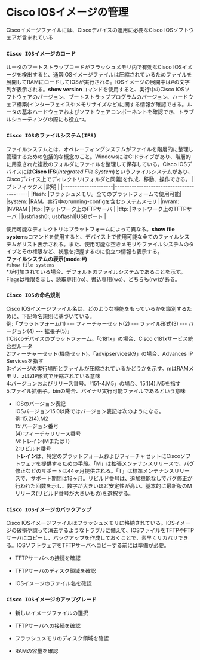 # Cisco IOSイメージの管理
Ciscoイメージファイルには、Ciscoデバイスの運用に必要なCisco IOSソフトウェアが含まれている

### `Cisco IOSイメージのロード`
ルータのブートストラップコードがフラッシュメモリ内で有効なCisco IOSイメージを検出すると、通常IOSイメージファイルは圧縮されているためファイルを展開してRAMにロードしてIOSが実行される。IOSイメージの展開中は#の文字列が表示される。**show version**コマンドを使用すると、実行中のCisco IOSソフトウェアのバージョン、ブートストラッププログラムのバージョン、ハードウェア構築(インターフェイスやメモリサイズなど)に関する情報が確認できる。ルータの基本ハードウェアおよびソフトウェアコンポーネントを確認でき、トラブルシューティングの際にも役立つ。

### `Cisco IOSのファイルシステム(IFS)`
ファイルシステムとは、オペレーティングシステムがファイルを階層的に整理し管理するための包括的な概念のこと。WindowsにはC:ドライブがあり、階層的に用意された複数のフォルダにファイルを整理して保存している。Cisco IOSデバイスには**Cisco IFS**(*Integrated File System*)というファイルシステムがあり、Ciscoデバイス上でディレクトリ(フォルダと同義)を作成、移動、操作できる。
|プレフィックス          |説明                                      |
|---------------------|------------------------------------------|
|flash:               |フラッシュメモリ。全てのプラットフォームで使用可能|
|system:              |RAM。実行中のrunning-configを含むシステムメモリ|
|nvram:               |NVRAM                                     |
|ftp:                 |ネットワーク上のFTPサーバ                     |
|tftp:                |ネットワーク上のTFTPサーバ                    |
|usbflash0:, usbflash1|USBポート                                   |

使用可能なディレクトリはプラットフォームによって異なる。**show file systems**コマンドを使用すると、デバイス上で使用可能な全てのファイルシステムがリスト表示される。また、使用可能な空きメモリやファイルシステムのタイプとその権限など、状態を把握するのに役立つ情報も表示する。  
**ファイルシステムの表示(mode:#)**  
`#show file systems`  
*が付加されている場合、デフォルトのファイルシステムであることを示す。Flagsは権限を示し、読取専用(ro)、書込専用(wo)、どちらも(rw)がある。

### `Cisco IOSの命名規則`
Cisco IOSイメージファイル名は、どのような機能をもっているかを識別するために、下記命名規則に基づいている。  
例:「プラットフォーム(1) --- フィーチャーセット(2) --- ファイル形式(3) --- バージョン(4) --- 拡張子(5)」  
1:Ciscoデバイスのプラットフォーム。「c181x」の場合、Cisco c181xサービス統合型ルータ  
2:フィーチャーセット(機能セット)。「advipservicesk9」の場合、Advances IP Servicesを指す  
3:イメージの実行場所とファイルが圧縮されているかどうかを示す。mはRAMメモリ、zはZIP形式で圧縮されている意味  
4:バージョンおよびリリース番号。「151-4.M5」の場合、15.1(4).M5を指す  
5:ファイル拡張子。binの場合、バイナリ実行可能ファイルであるという意味

- IOSのバージョン表記  
IOSバージョン15.0以降ではバージョン表記は次のようになる。  
例:15.2(4).M2  
15:バージョン番号  
(4):フィーチャリリース番号  
M:トレイン(MまたはT)  
2:リビルド番号  
**トレイン**は、特定のプラットフォームおよびフィーチャセットにCiscoソフトウェアを提供するための手段。「M」は拡張メンテナンスリリースで、バグ修正などのサポートは44ヶ月提供される。「T」は標準メンテナンスリリースで、サポート期間は18ヶ月。リビルド番号は、追加機能なしでバグ修正が行われた回数を示し、数字が大きいほど安定性が高い。基本的に最新版のMリリース(リビルド番号が大きいもの)を選択する。

### `Cisco IOSイメージのバックアップ`
Cisco IOSイメージファイルはフラッシュメモリに格納されている。IOSイメージの破損や誤って消去するようなトラブルに備えて、IOSファイルをTFTPやFTPサーバにコピーし、バックアップを作成しておくことで、素早くリカバリできる。IOSソフトウェアをTFTPサーバへコピーする前には準備が必要。

- TFTPサーバへの接続を確認

- TFTPサーバのディスク領域を確認

- IOSイメージのファイル名を確認

### `Cisco IOSイメージのアップグレード`

- 新しいイメージファイルの選択

- TFTPサーバへの接続を確認

- フラッシュメモリのディスク領域を確認

- RAMの容量を確認
